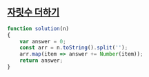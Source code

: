 ## <a href='https://school.programmers.co.kr/learn/courses/30/lessons/12931'>자릿수 더하기</a>
```javascript
function solution(n)
{
    var answer = 0;
    const arr = n.toString().split('');
    arr.map(item => answer += Number(item));
    return answer;
}
```
